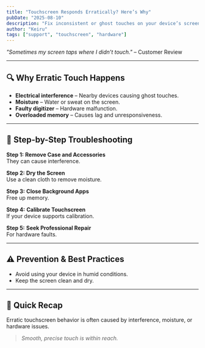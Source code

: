 ```yaml
---
title: "Touchscreen Responds Erratically? Here’s Why"
pubDate: "2025-08-10"
description: "Fix inconsistent or ghost touches on your device’s screen."
author: "Keiru"
tags: ["support", "touchscreen", "hardware"]
---
```


_"Sometimes my screen taps where I didn’t touch."_ – Customer Review

---

## 🔍 Why Erratic Touch Happens

- **Electrical interference** – Nearby devices causing ghost touches.
- **Moisture** – Water or sweat on the screen.
- **Faulty digitizer** – Hardware malfunction.
- **Overloaded memory** – Causes lag and unresponsiveness.

---

## 🧭 Step-by-Step Troubleshooting

**Step 1:** **Remove Case and Accessories**  
They can cause interference.

**Step 2:** **Dry the Screen**  
Use a clean cloth to remove moisture.

**Step 3:** **Close Background Apps**  
Free up memory.

**Step 4:** **Calibrate Touchscreen**  
If your device supports calibration.

**Step 5:** **Seek Professional Repair**  
For hardware faults.

---

## ⚠️ Prevention & Best Practices

- Avoid using your device in humid conditions.
- Keep the screen clean and dry.

---

## 📌 Quick Recap

Erratic touchscreen behavior is often caused by interference, moisture, or hardware issues.  
> _Smooth, precise touch is within reach._
